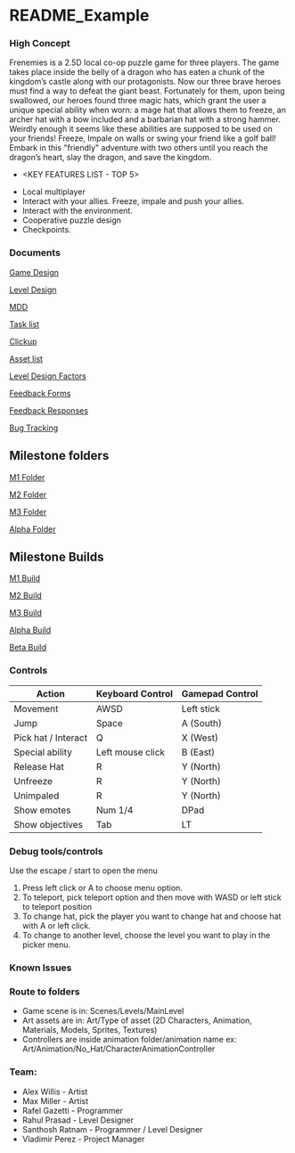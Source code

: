 # README_Example

### High Concept

Frenemies is a 2.5D local co-op puzzle game for three players. The game takes place inside the belly of a dragon who has eaten a chunk of the kingdom’s castle along with our protagonists. Now our three brave heroes must find a way to defeat the giant beast. Fortunately for them, upon being swallowed, our heroes found three magic hats, which grant the user a unique special ability when worn: a mage hat that allows them to freeze, an archer hat with a bow included and a barbarian hat with a strong hammer. Weirdly enough it seems like these abilities are supposed to be used on your friends! Freeze, Impale on walls or swing your friend like a golf ball! 
Embark in this "friendly" adventure with two others until you reach the dragon’s heart, slay the dragon, and save the kingdom.

* <KEY FEATURES LIST - TOP 5>
- Local multiplayer
- Interact with your allies. Freeze, impale and push your allies.
- Interact with the environment.
- Cooperative puzzle design
- Checkpoints.

### Documents

[Game Design](https://docs.google.com/document/d/1puxYwrB6iXx1gUny4BtQHiKDj-FbJYc1yKL64KTIIsk/edit)

[Level Design](https://docs.google.com/document/d/15-JbWobbWE-QAux7iIIbH14FkuIvZeXmhtTGt3F_kqY/edit)

[MDD](https://miro.com/welcomeonboard/TXlQbUNPTTBiQ3hYMDAzRVBuZDdGMUFmMFE1bXYyQzlyNTlFOVE2dTVoek8xWW1sMDg2RmJ0RnZub0pRM1hERHwzNDU4NzY0NTI5MTc4MDY4NDAx?share_link_id=675468570149)

[Task list](https://docs.google.com/spreadsheets/d/1CHY-oQshkK13hI0gyVpOlqlGMrOVqNWBQyagXrjcums/edit#gid=1293827372)

[Clickup](https://app.clickup.com/14250770/v/l/djwrj-107)

[Asset list](https://docs.google.com/spreadsheets/d/1CHY-oQshkK13hI0gyVpOlqlGMrOVqNWBQyagXrjcums/edit#gid=2032915027)

[Level Design Factors](https://docs.google.com/document/d/1wtw1S01pa4mcipVvlvBkcHVUahjabYeCRUpWyAVtsBE/edit?usp=sharing)

[Feedback Forms](https://docs.google.com/forms/d/e/1FAIpQLSc0H4RI88LjMdsxBrC7HZP8PIWviNzkYVY_Qk-Hur7_tlsCUg/viewform)

[Feedback Responses](https://docs.google.com/spreadsheets/d/1-gVN08wuT_255xbzrIIurgHQKmlS-tMMZh6csoUDEQw/edit#gid=652552928)

[Bug Tracking](https://docs.google.com/spreadsheets/d/11eFLSScyCnVKUv4Cu7b7IHfSQuR2v2u8PenCT7JNLnw/edit#gid=0)

## Milestone folders
[M1 Folder](https://drive.google.com/drive/folders/1c43zshJTTOaSCq3Ki811JkOq88mzCLVj?usp=sharing)

[M2 Folder](https://drive.google.com/drive/folders/1SDHg9GPo4tFwsC7fYmBh5I2ojQu4-ieb?usp=sharing)

[M3 Folder](https://drive.google.com/drive/folders/1LDPIubbavzSxoBE__nPXF8mjAFhTltF2)

[Alpha Folder](https://drive.google.com/drive/folders/1WTg3Vb1vPXVf2VSuXnKwCxN2LRHsTREc)

## Milestone Builds
[M1 Build](https://drive.vfs.com/index.php/apps/files/?dir=/VFSSTORAGE10%20Dropbox%20GDPGSD/Builds/GD66PG22/Frenemies/M1&fileid=78628966)

[M2 Build](https://drive.vfs.com/index.php/apps/files/?dir=/VFSSTORAGE10%20Dropbox%20GDPGSD/Builds/GD66PG22/Frenemies/M2&fileid=78628965)

[M3 Build](https://drive.vfs.com/index.php/apps/files/?dir=/VFSSTORAGE10%20Dropbox%20GDPGSD/Builds/GD66PG22/Frenemies/M3&fileid=78628969)

[Alpha Build](https://drive.vfs.com/index.php/apps/files/?dir=/VFSSTORAGE10%20Dropbox%20GDPGSD/Builds/GD66PG22/Frenemies/MAlpha&fileid=78628972)

[Beta Build](https://drive.vfs.com/index.php/apps/files/?dir=/VFSSTORAGE10%20Dropbox%20GDPGSD/Builds/GD66PG22/Frenemies/MBeta&fileid=78628971)

### Controls

Action               | Keyboard Control  | Gamepad Control
---                  |---                |---
Movement             | AWSD              | Left stick
Jump                 | Space             | A (South)
Pick hat / Interact  | Q                 | X (West)
Special ability      | Left mouse click  | B (East)
Release Hat          | R                 | Y (North)
Unfreeze             | R                 | Y (North)
Unimpaled            | R                 | Y (North)
Show emotes          | Num 1/4           | DPad
Show objectives      | Tab               | LT

### Debug tools/controls

Use the escape / start to open the menu

1. Press left click or A to choose menu option.
2. To teleport, pick teleport option and then move with WASD or left stick to teleport position
3. To change hat, pick the player you want to change hat and choose hat with A or left click.
4. To change to another level, choose the level you want to play in the picker menu.

### Known Issues


### Route to folders
* Game scene is in: Scenes/Levels/MainLevel
* Art assets are in: Art/Type of asset (2D Characters, Animation, Materials, Models, Sprites, Textures)
* Controllers are inside animation folder/animation name ex: Art/Animation/No_Hat/CharacterAnimationController

### Team:

* Alex Willis     - Artist
* Max Miller      - Artist
* Rafel Gazetti   - Programmer
* Rahul Prasad    - Level Designer
* Santhosh Ratnam - Programmer / Level Designer
* Vladimir Perez  - Project Manager
